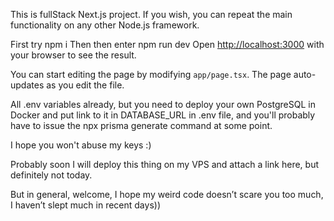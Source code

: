 This is fullStack Next.js project.
If you wish, you can repeat the main functionality on any other Node.js framework.

First try npm i
Then then enter npm run dev
Open [http://localhost:3000](http://localhost:3000) with your browser to see the result.

You can start editing the page by modifying `app/page.tsx`. The page auto-updates as you edit the file.

All .env variables already, but you need to deploy your own PostgreSQL in Docker and put link to it in DATABASE_URL in .env file, and you'll probably have to issue the npx prisma generate command at some point.

I hope you won't abuse my keys :)

Probably soon I will deploy this thing on my VPS and attach a link here, but definitely not today.

But in general, welcome, I hope my weird code doesn’t scare you too much, I haven’t slept much in recent days))

